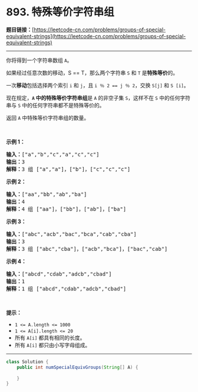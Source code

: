# 893. 特殊等价字符串组

**题目链接：**[https://leetcode-cn.com/problems/groups-of-special-equivalent-strings](https://leetcode-cn.com/problems/groups-of-special-equivalent-strings)

---

<div class="content__1Y2H">
 <div class="notranslate">
  <p>你将得到一个字符串数组 <code>A</code>。</p> 
  <p>如果经过任意次数的移动，S == T，那么两个字符串 <code>S</code> 和 <code>T</code> 是<strong>特殊等价</strong>的。</p> 
  <p>一次<strong>移动</strong>包括选择两个索引 <code>i</code> 和 <code>j</code>，且&nbsp;<code>i ％ 2 == j ％ 2</code>，交换 <code>S[j]</code> 和 <code>S [i]</code>。</p> 
  <p>现在规定，<strong><code>A</code> 中的特殊等价字符串组</strong>是 <code>A</code> 的非空子集 <code>S</code>，这样不在 <code>S</code> 中的任何字符串与 <code>S</code> 中的任何字符串都不是特殊等价的。</p> 
  <p>返回 <code>A</code>&nbsp;中特殊等价字符串组的数量。</p> 
  <p>&nbsp;</p> 
  <ul> 
  </ul> 
  <p><strong>示例 1：</strong></p> 
  <pre class="language-text"><strong>输入：</strong>["a","b","c","a","c","c"]
<strong>输出：</strong>3
<strong>解释：</strong>3<strong> </strong>组 ["a","a"]，["b"]，["c","c","c"]
</pre> 
  <p><strong>示例 2：</strong></p> 
  <pre class="language-text"><strong>输入：</strong>["aa","bb","ab","ba"]
<strong>输出：</strong>4
<strong>解释：</strong>4 组 ["aa"]，["bb"]，["ab"]，["ba"]
</pre> 
  <p><strong>示例 3：</strong></p> 
  <pre class="language-text"><strong>输入：</strong>["abc","acb","bac","bca","cab","cba"]
<strong>输出：</strong>3
<strong>解释：</strong>3 组 ["abc","cba"]，["acb","bca"]，["bac","cab"]
</pre> 
  <p><strong>示例 4：</strong></p> 
  <pre class="language-text"><strong>输入：</strong>["abcd","cdab","adcb","cbad"]
<strong>输出：</strong>1
<strong>解释：</strong>1 组 ["abcd","cdab","adcb","cbad"]
</pre> 
  <p>&nbsp;</p> 
  <p><strong>提示：</strong></p> 
  <ul> 
   <li><code>1 &lt;= A.length &lt;= 1000</code></li> 
   <li><code>1 &lt;= A[i].length &lt;= 20</code></li> 
   <li>所有&nbsp;<code>A[i]</code>&nbsp;都具有相同的长度。</li> 
   <li>所有&nbsp;<code>A[i]</code>&nbsp;都只由小写字母组成。</li> 
  </ul> 
 </div>
</div>

---

```java
class Solution {
    public int numSpecialEquivGroups(String[] A) {
        
    }
}
```
